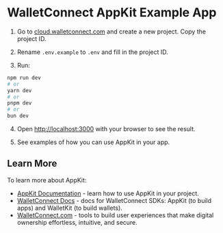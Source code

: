 # WalletConnect AppKit Example App

1. Go to [cloud.walletconnect.com](https://cloud.walletconnect.com) and create a new project. Copy the project ID.

2. Rename `.env.example` to `.env` and fill in the project ID.

3. Run:

```bash
npm run dev
# or
yarn dev
# or
pnpm dev
# or
bun dev
```

4. Open [http://localhost:3000](http://localhost:3000) with your browser to see the result.

5. See examples of how you can use AppKit in your app.

## Learn More

To learn more about AppKit:

- [AppKit Documentation](https://nextjs.org/docs) - learn how to use AppKit in your project.
- [WalletConnect Docs](https://nextjs.org/learn) - docs for WalletConnect SDKs: AppKit (to build apps) and WalletKit (to build wallets).
- [WalletConnect.com](https://walletconnect.com/) - tools to build user experiences that make digital ownership effortless, intuitive, and secure.
